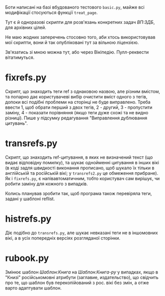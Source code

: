 Боти написані на базі вбудованого тестового `basic.py`, майже всі модифікації стосуються функції `treat_page`.

Тут є й одноразові скрипти для розв'язань конкретних задач _ВП:ЗДБ_, для архівних цілей.

Не маю жодних заперечень стосовно того, аби хтось використовував мої скрипти, вони й так опубліковані тут за вільною ліцензією.

Зв'язатись зі мною можна тут, або через Вікіпедію. Пулл-реквести вітатимуться.

# fixrefs.py
Скрипт, що знаходить теги ref з однаковою назвою, але різним вмістом, та попарно дає користувачеві вибір очистити вміст одного з тегів, допоки всі подібні проблеми на сторінці не буде виправлено. Треба ввести 1, щоб обрати перший з двох тегів, 2 - другий, 3 - пропустити заміну, 4 - показати порівняння (якщо теги дуже схожі та не видно різниці). Пише у підсумку редагування "Виправлення дублювання цитувань".

# transrefs.py
Скрипт, що знаходить ref-цитування, в яких не визначений текст (що видає відповідну помилку), та шукає однойменні цитування в інших вікі (в коді задля швидкості виконання прописано, щоб шукало їх тільки в англійській та російській вікі; у `transrefs2.py` це обмеження прибране). Як і `fixrefs.py`, є напівавтоматичним, тобто користувач сам вирішує, чи робити заміну для кожного з випадків.

Колись планував зробити так, щоб програма також перевіряла теги, задані у шаблоні reflist.

# histrefs.py

Діє подібно до `transrefs.py`, але шукає невказані теги не в іншомовних вікі, а в усіх попередніх версіях розгляданої сторінки.

# rubook.py
Змінює шаблон _Шаблон:Книга_ на _Шаблон:Книга-ру_ у випадках, якщо в "Книзі" російськомовні атрибути (заглавие, издательство), що свідчить про те, що шаблон був перекопійований з рос. вікі без змін, а отже варто адаптувати шаблон.
